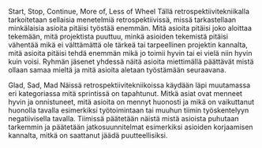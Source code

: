 Start, Stop, Continue, More of, Less of Wheel
Tällä retrospektiivitekniikalla tarkoitetaan sellaisia menetelmiä retrospektiivissä, missä tarkastellaan minkälaisia
asioita pitäisi työstää enemmän. Mitä asioita pitäisi joko aloittaa tekemään, mitä projektista puuttuu, minkä
asioiden tekemistä pitäisi vähentää mikä ei välttämättä ole tärkeä tai tarpeellinen projektin kannalta, mitä
asioita pitäisi tehdä enemmän mikä jo toimii hyvin tai ei vielä niin hyvin kuin voisi. Ryhmän jäsenet yhdessä
näitä asioita miettimällä päättävät mistä ollaan samaa mieltä ja mitä asioita aletaan työstämään seuraavana.

Glad, Sad, Mad
Näissä retrospektiivitekniikoissa käydään läpi muutamassa eri kategoriassa mitä sprintissä on tapahtunut.
Mitkä asiat ovat menneet hyvin ja onnistuneet, mitä asioita on mennyt huonosti ja mikä on vaikuttanut huonolla
tavalla esimerkiksi työtoimintaan tai muuhun tiimin työskentelyyn negatiivisella tavalla. Tiimissä päätetään
näistä mistä asioista puhutaan tarkemmin ja päätetään jatkosuunnitelmat esimerkiksi asioiden korjaamisen kannalta,
mitkä on saattanut jäädä puutteellisiksi.
